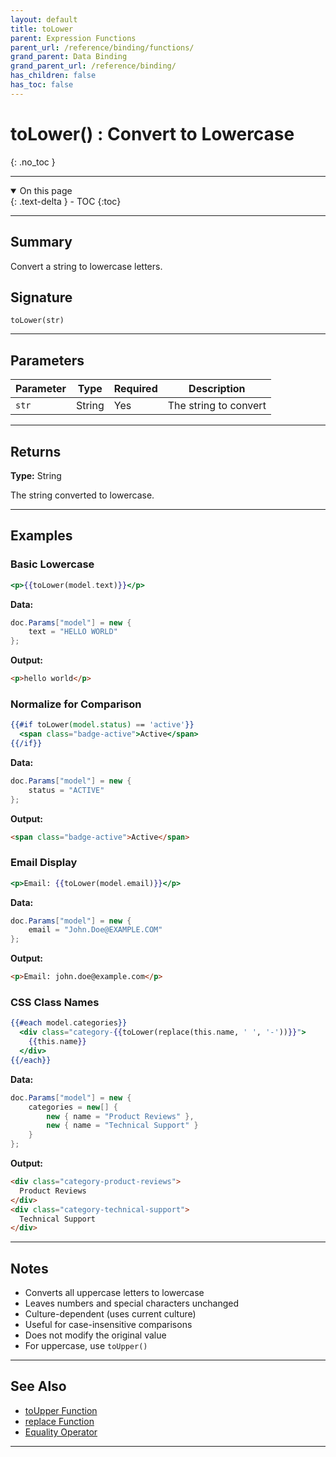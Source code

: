 ```yaml
---
layout: default
title: toLower
parent: Expression Functions
parent_url: /reference/binding/functions/
grand_parent: Data Binding
grand_parent_url: /reference/binding/
has_children: false
has_toc: false
---
```


# toLower() : Convert to Lowercase
{: .no_toc }

---

<details open class='top-toc' markdown="block">
  <summary>
    On this page
  </summary>
  {: .text-delta }
- TOC
{:toc}
</details>

---

## Summary

Convert a string to lowercase letters.

## Signature

```
toLower(str)
```

---

## Parameters

| Parameter | Type | Required | Description |
|-----------|------|----------|-------------|
| `str` | String | Yes | The string to convert |

---

## Returns

**Type:** String

The string converted to lowercase.

---

## Examples

### Basic Lowercase

```handlebars
<p>{{toLower(model.text)}}</p>
```

**Data:**
```csharp
doc.Params["model"] = new {
    text = "HELLO WORLD"
};
```

**Output:**
```html
<p>hello world</p>
```

### Normalize for Comparison

```handlebars
{{#if toLower(model.status) == 'active'}}
  <span class="badge-active">Active</span>
{{/if}}
```

**Data:**
```csharp
doc.Params["model"] = new {
    status = "ACTIVE"
};
```

**Output:**
```html
<span class="badge-active">Active</span>
```

### Email Display

```handlebars
<p>Email: {{toLower(model.email)}}</p>
```

**Data:**
```csharp
doc.Params["model"] = new {
    email = "John.Doe@EXAMPLE.COM"
};
```

**Output:**
```html
<p>Email: john.doe@example.com</p>
```

### CSS Class Names

```handlebars
{{#each model.categories}}
  <div class="category-{{toLower(replace(this.name, ' ', '-'))}}">
    {{this.name}}
  </div>
{{/each}}
```

**Data:**
```csharp
doc.Params["model"] = new {
    categories = new[] {
        new { name = "Product Reviews" },
        new { name = "Technical Support" }
    }
};
```

**Output:**
```html
<div class="category-product-reviews">
  Product Reviews
</div>
<div class="category-technical-support">
  Technical Support
</div>
```

---

## Notes

- Converts all uppercase letters to lowercase
- Leaves numbers and special characters unchanged
- Culture-dependent (uses current culture)
- Useful for case-insensitive comparisons
- Does not modify the original value
- For uppercase, use `toUpper()`

---

## See Also

- [toUpper Function](./toUpper.md)
- [replace Function](./replace.md)
- [Equality Operator](../operators/equality.md)

---
